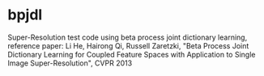 # bpjdl
Super-Resolution test code using beta process joint dictionary learning, reference paper: Li He, Hairong Qi, Russell Zaretzki,  "Beta Process Joint Dictionary Learning for Coupled Feature Spaces with Application to Single Image Super-Resolution", CVPR 2013
